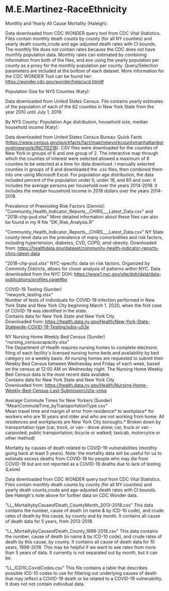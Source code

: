 # M.E.Martinez-RaceEthnicity

Monthly and Yearly All Cause Mortality (Haleigh):

Data downloaded from CDC WONDER query tool from CDC Vital Statistics. Files contain monthly death counts by county 
(for all NY counties) and yearly death counts,crude and age-adjusted death rates with CI bounds. The monthly file does not contain 
rates because the CDC does not have monthly population data. Monthly rates can estimated by combining information from both of the
files, and eon using the yearly population per county as a proxy for the monthly population per county. Query/Selection parameters 
are included at the bottom of each dataset. More information for the CDC WONDER Tool can be found her: https://wonder.cdc.gov/wonder/help/ucd.html#

Population Size for NYS Counties (Katy):

Data downloaded from United States Census. File contains yearly estimates of the population of each of the 62 counties in New York State from the year 2010 until July 1, 2019. 

By NYS County: Population Age distribution, household size, median household income (Katy):

Data downloaded from United States Census Bureau: Quick Facts (https://www.census.gov/quickfacts/fact/map/newyorkcountymanhattanboroughnewyork/INC110218). CSV files were downloaded for the counties of New York in groups of 6 and one group of 2. The interactive map through which the counties of interest were selected allowed a maximum of 6 counties to be selected at a time for data download. I manually selected counties in groups of 6 and downloaded the .csv files, then combined them into one using Microsoft Excel. For population age distribution, the data included percent of the population under 5, under 18, and 65 and over. It includes the average persons per household over the years 2014-2018. It includes the median household income in 2018 dollars over the years 2014-2018. 

Prevalence of Preexisting Risk Factors (Dennis): 
"Community_Health_Indicator_Reports__CHIRS___Latest_Data.csv" and "2018-chp-pud.xlsx"
More detailed information about these files can also be found in my R file "DK_Risk_Analysis.R"

"Community_Health_Indicator_Reports__CHIRS___Latest_Data.csv"
NY State county-level data on the prevalence of many comorbidities and risk factors, including hypertension, diabetes, CVD, COPD, amd obesity.
Downloaded from: https://healthdata.gov/dataset/community-health-indicator-reports-chirs-latest-data

"2018-chp-pud.xlsx"
NYC-specific data on risk factors. Organized by Commnity Districts, allows for closer analysis of patterns within NYC.
Data downloaded from the NYC DOH: 
https://www1.nyc.gov/site/doh/data/data-publications/profiles.page#bx


COVID-19 Testing (Sunder)  
"newyork_testing.xlsx"  
Number of tests of individuals for COVID-19 infection performed in New York State and New York City beginning March 1, 2020, when the first case of COVID-19 was identified in the state.  
Contains data for New York State and New York City  
Downloaded from: https://health.data.ny.gov/Health/New-York-State-Statewide-COVID-19-Testing/xdss-u53e  


NY Nursing Home Weekly Bed Census (Sunder)  
"nursing_censuscapacity.xlsx"  
The Department of Health requires nursing homes to complete electronic filing of each facility's licensed nursing home beds and availability by bed category on a weekly basis. All nursing homes are requested to submit their Weekly Bed Census between Wednesday and Friday of each week, based on the census at 12:00 AM on Wednesday night. The Nursing Home Weekly Bed Census data is the most recent data available.  
Contains data for New York State and New York City  
Downloaded from: https://health.data.ny.gov/Health/Nursing-Home-Weekly-Bed-Census-Last-Submission/izta-vnpq  


Average Commute Times for New Yorkers (Sunder)
"MeanCommuteTime_byTransportationType.csv"  
Mean travel time and margin of error from residence* to workplace* for workers who are 16 years and older and who are not working from home. All residences and workplaces are New York City boroughs.* Broken down by transportation type (car, truck, or van - drove alone; car, truck or van - carpooled; public transportation; bicycle or walked; taxicab, motorcylce or other method)  


Mortality by causes of death related to COVID-19 vulnerabilities (monthly going back at least 5 years). Note: the mortality data will be useful for us to estimate excess deaths from COVID-19 for people who may die from COVID-19 but are not reported as a COVID-19 deaths due to lack of testing. (Leore)

Data downloaded from CDC WONDER query tool from CDC Vital Statistics. Files contain monthly death counts by county (for all NY counties) and yearly death counts,crude and age-adjusted death rates with CI bounds. See Haleigh's note above for further data on CDC Wonder data.

"LL_MortalitybyCauseofDeath_CountyMonth_2013-2018.csv"
This data contains the number, cause of death (in name & by ICD-10 code), and crude rates of death by this cause, by county and by month. It contains all cause of death data for 5 years, from 2013-2018. 

"LL_MortalitybyCauseofDeath_County_1998-2018.csv"
This data contains the number, cause of death (in name & by ICD-10 code), and crude rates of death by this cause, by county. It contains all cause of death data for 10 years, 1998-2018. This may be helpful if we want to see rates from more than 5 years of data. It currently is not separated out by month, but it can be.

"LL_ICD10_CovidCodes.csv"
This file contains a table that describes possible ICD-10 codes to use for filtering out underlying causes of death that may reflect a COVID-19 death or be related to a COVID-19 vulnerability. It does not not contain individual data.
